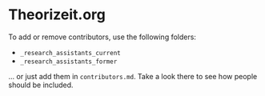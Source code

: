 Theorizeit.org
==============

To add or remove contributors, use the following folders:

* `_research_assistants_current`
* `_research_assistants_former`

... or just add them in `contributors.md`. Take a look there to see how people
should be included.
